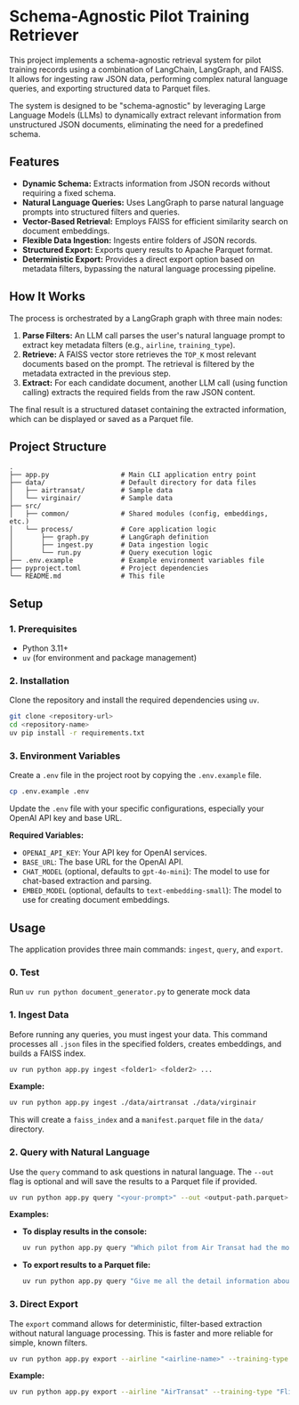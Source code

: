 # Schema-Agnostic Pilot Training Retriever

This project implements a schema-agnostic retrieval system for pilot training records using a combination of LangChain, LangGraph, and FAISS. It allows for ingesting raw JSON data, performing complex natural language queries, and exporting structured data to Parquet files.

The system is designed to be "schema-agnostic" by leveraging Large Language Models (LLMs) to dynamically extract relevant information from unstructured JSON documents, eliminating the need for a predefined schema.

## Features

- **Dynamic Schema:** Extracts information from JSON records without requiring a fixed schema.
- **Natural Language Queries:** Uses LangGraph to parse natural language prompts into structured filters and queries.
- **Vector-Based Retrieval:** Employs FAISS for efficient similarity search on document embeddings.
- **Flexible Data Ingestion:** Ingests entire folders of JSON records.
- **Structured Export:** Exports query results to Apache Parquet format.
- **Deterministic Export:** Provides a direct export option based on metadata filters, bypassing the natural language processing pipeline.

## How It Works

The process is orchestrated by a LangGraph graph with three main nodes:

1.  **Parse Filters:** An LLM call parses the user's natural language prompt to extract key metadata filters (e.g., `airline`, `training_type`).
2.  **Retrieve:** A FAISS vector store retrieves the `TOP_K` most relevant documents based on the prompt. The retrieval is filtered by the metadata extracted in the previous step.
3.  **Extract:** For each candidate document, another LLM call (using function calling) extracts the required fields from the raw JSON content.

The final result is a structured dataset containing the extracted information, which can be displayed or saved as a Parquet file.

## Project Structure

```
.
├── app.py                  # Main CLI application entry point
├── data/                   # Default directory for data files
│   ├── airtransat/         # Sample data
│   └── virginair/          # Sample data
├── src/
│   ├── common/             # Shared modules (config, embeddings, etc.)
│   └── process/            # Core application logic
│       ├── graph.py        # LangGraph definition
│       ├── ingest.py       # Data ingestion logic
│       └── run.py          # Query execution logic
├── .env.example            # Example environment variables file
├── pyproject.toml          # Project dependencies
└── README.md               # This file
```

## Setup

### 1. Prerequisites

- Python 3.11+
- `uv` (for environment and package management)

### 2. Installation

Clone the repository and install the required dependencies using `uv`.

```bash
git clone <repository-url>
cd <repository-name>
uv pip install -r requirements.txt
```

### 3. Environment Variables

Create a `.env` file in the project root by copying the `.env.example` file.

```bash
cp .env.example .env
```

Update the `.env` file with your specific configurations, especially your OpenAI API key and base URL.

**Required Variables:**

- `OPENAI_API_KEY`: Your API key for OpenAI services.
- `BASE_URL`: The base URL for the OpenAI API.
- `CHAT_MODEL` (optional, defaults to `gpt-4o-mini`): The model to use for chat-based extraction and parsing.
- `EMBED_MODEL` (optional, defaults to `text-embedding-small`): The model to use for creating document embeddings.

## Usage

The application provides three main commands: `ingest`, `query`, and `export`.

### 0. Test

Run `uv run python document_generator.py` to generate mock data

### 1. Ingest Data

Before running any queries, you must ingest your data. This command processes all `.json` files in the specified folders, creates embeddings, and builds a FAISS index.

```bash
uv run python app.py ingest <folder1> <folder2> ...
```

**Example:**

```bash
uv run python app.py ingest ./data/airtransat ./data/virginair
```

This will create a `faiss_index` and a `manifest.parquet` file in the `data/` directory.

### 2. Query with Natural Language

Use the `query` command to ask questions in natural language. The `--out` flag is optional and will save the results to a Parquet file if provided.

```bash
uv run python app.py query "<your-prompt>" --out <output-path.parquet>
```

**Examples:**

- **To display results in the console:**
  ```bash
  uv run python app.py query "Which pilot from Air Transat had the most flight training hours on the A321?"
  ```

- **To export results to a Parquet file:**
  ```bash
  uv run python app.py query "Give me all the detail information about flight training for AirTransat pilots on the A330 that have a duration of more than 2 hours." --out airtransat_long_flights.parquet
  ```

### 3. Direct Export

The `export` command allows for deterministic, filter-based extraction without natural language processing. This is faster and more reliable for simple, known filters.

```bash
uv run python app.py export --airline "<airline-name>" --training-type "<training-type>" --out <output-path.parquet>
```

**Example:**

```bash
uv run python app.py export --airline "AirTransat" --training-type "Flight Training" --out direct_export.parquet
```
